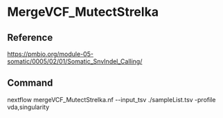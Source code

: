 # MergeVCF_MutectStrelka

## Reference
https://pmbio.org/module-05-somatic/0005/02/01/Somatic_SnvIndel_Calling/

## Command

nextflow mergeVCF_MutectStrelka.nf --input_tsv ./sampleList.tsv -profile vda,singularity
